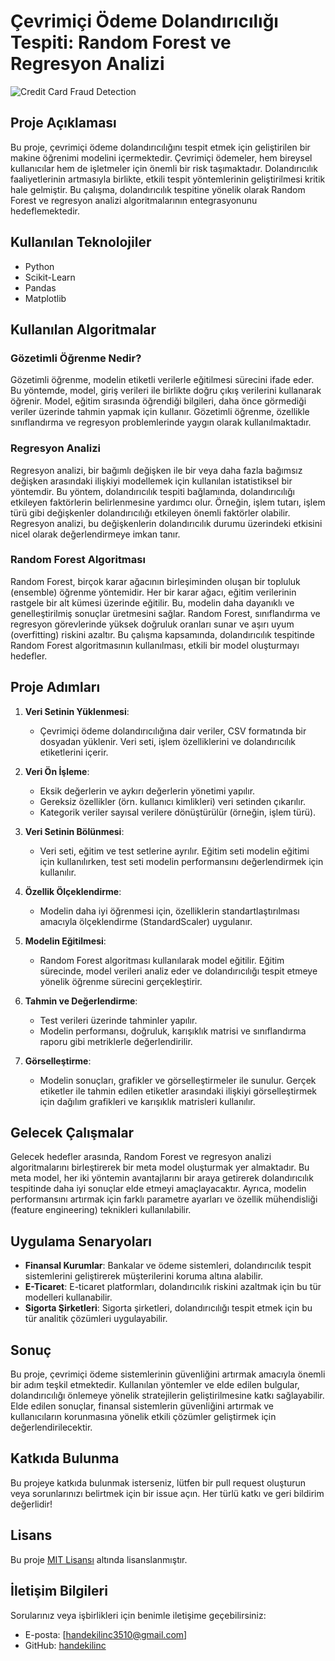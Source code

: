 # Çevrimiçi Ödeme Dolandırıcılığı Tespiti: Random Forest ve Regresyon Analizi

![Credit Card Fraud Detection](https://images.squarespace-cdn.com/content/v1/5d242dd8a10ed400017e7a33/1582505122015-PXLJEO8XGS7U06D2YCL7/CreditCardFraud)

## Proje Açıklaması

Bu proje, çevrimiçi ödeme dolandırıcılığını tespit etmek için geliştirilen bir makine öğrenimi modelini içermektedir. Çevrimiçi ödemeler, hem bireysel kullanıcılar hem de işletmeler için önemli bir risk taşımaktadır. Dolandırıcılık faaliyetlerinin artmasıyla birlikte, etkili tespit yöntemlerinin geliştirilmesi kritik hale gelmiştir. Bu çalışma, dolandırıcılık tespitine yönelik olarak Random Forest ve regresyon analizi algoritmalarının entegrasyonunu hedeflemektedir.

## Kullanılan Teknolojiler
- Python
- Scikit-Learn
- Pandas
- Matplotlib

## Kullanılan Algoritmalar

### Gözetimli Öğrenme Nedir?

Gözetimli öğrenme, modelin etiketli verilerle eğitilmesi sürecini ifade eder. Bu yöntemde, model, giriş verileri ile birlikte doğru çıkış verilerini kullanarak öğrenir. Model, eğitim sırasında öğrendiği bilgileri, daha önce görmediği veriler üzerinde tahmin yapmak için kullanır. Gözetimli öğrenme, özellikle sınıflandırma ve regresyon problemlerinde yaygın olarak kullanılmaktadır.

### Regresyon Analizi

Regresyon analizi, bir bağımlı değişken ile bir veya daha fazla bağımsız değişken arasındaki ilişkiyi modellemek için kullanılan istatistiksel bir yöntemdir. Bu yöntem, dolandırıcılık tespiti bağlamında, dolandırıcılığı etkileyen faktörlerin belirlenmesine yardımcı olur. Örneğin, işlem tutarı, işlem türü gibi değişkenler dolandırıcılığı etkileyen önemli faktörler olabilir. Regresyon analizi, bu değişkenlerin dolandırıcılık durumu üzerindeki etkisini nicel olarak değerlendirmeye imkan tanır.

### Random Forest Algoritması

Random Forest, birçok karar ağacının birleşiminden oluşan bir topluluk (ensemble) öğrenme yöntemidir. Her bir karar ağacı, eğitim verilerinin rastgele bir alt kümesi üzerinde eğitilir. Bu, modelin daha dayanıklı ve genelleştirilmiş sonuçlar üretmesini sağlar. Random Forest, sınıflandırma ve regresyon görevlerinde yüksek doğruluk oranları sunar ve aşırı uyum (overfitting) riskini azaltır. Bu çalışma kapsamında, dolandırıcılık tespitinde Random Forest algoritmasının kullanılması, etkili bir model oluşturmayı hedefler.

## Proje Adımları

1. **Veri Setinin Yüklenmesi**: 
   - Çevrimiçi ödeme dolandırıcılığına dair veriler, CSV formatında bir dosyadan yüklenir. Veri seti, işlem özelliklerini ve dolandırıcılık etiketlerini içerir.

2. **Veri Ön İşleme**:
   - Eksik değerlerin ve aykırı değerlerin yönetimi yapılır.
   - Gereksiz özellikler (örn. kullanıcı kimlikleri) veri setinden çıkarılır.
   - Kategorik veriler sayısal verilere dönüştürülür (örneğin, işlem türü).

3. **Veri Setinin Bölünmesi**:
   - Veri seti, eğitim ve test setlerine ayrılır. Eğitim seti modelin eğitimi için kullanılırken, test seti modelin performansını değerlendirmek için kullanılır.

4. **Özellik Ölçeklendirme**:
   - Modelin daha iyi öğrenmesi için, özelliklerin standartlaştırılması amacıyla ölçeklendirme (StandardScaler) uygulanır.

5. **Modelin Eğitilmesi**:
   - Random Forest algoritması kullanılarak model eğitilir. Eğitim sürecinde, model verileri analiz eder ve dolandırıcılığı tespit etmeye yönelik öğrenme sürecini gerçekleştirir.

6. **Tahmin ve Değerlendirme**:
   - Test verileri üzerinde tahminler yapılır.
   - Modelin performansı, doğruluk, karışıklık matrisi ve sınıflandırma raporu gibi metriklerle değerlendirilir.

7. **Görselleştirme**:
   - Modelin sonuçları, grafikler ve görselleştirmeler ile sunulur. Gerçek etiketler ile tahmin edilen etiketler arasındaki ilişkiyi görselleştirmek için dağılım grafikleri ve karışıklık matrisleri kullanılır.

## Gelecek Çalışmalar

Gelecek hedefler arasında, Random Forest ve regresyon analizi algoritmalarını birleştirerek bir meta model oluşturmak yer almaktadır. Bu meta model, her iki yöntemin avantajlarını bir araya getirerek dolandırıcılık tespitinde daha iyi sonuçlar elde etmeyi amaçlayacaktır. Ayrıca, modelin performansını artırmak için farklı parametre ayarları ve özellik mühendisliği (feature engineering) teknikleri kullanılabilir.

## Uygulama Senaryoları

- **Finansal Kurumlar**: Bankalar ve ödeme sistemleri, dolandırıcılık tespit sistemlerini geliştirerek müşterilerini koruma altına alabilir.
- **E-Ticaret**: E-ticaret platformları, dolandırıcılık riskini azaltmak için bu tür modelleri kullanabilir.
- **Sigorta Şirketleri**: Sigorta şirketleri, dolandırıcılığı tespit etmek için bu tür analitik çözümleri uygulayabilir.

## Sonuç

Bu proje, çevrimiçi ödeme sistemlerinin güvenliğini artırmak amacıyla önemli bir adım teşkil etmektedir. Kullanılan yöntemler ve elde edilen bulgular, dolandırıcılığı önlemeye yönelik stratejilerin geliştirilmesine katkı sağlayabilir. Elde edilen sonuçlar, finansal sistemlerin güvenliğini artırmak ve kullanıcıların korunmasına yönelik etkili çözümler geliştirmek için değerlendirilecektir.

## Katkıda Bulunma

Bu projeye katkıda bulunmak isterseniz, lütfen bir pull request oluşturun veya sorunlarınızı belirtmek için bir issue açın. Her türlü katkı ve geri bildirim değerlidir!

## Lisans

Bu proje [MIT Lisansı](LICENSE) altında lisanslanmıştır.

## İletişim Bilgileri

Sorularınız veya işbirlikleri için benimle iletişime geçebilirsiniz:

- E-posta: [handekilinc3510@gmail.com]
- GitHub: [handekilinc](https://github.com/handekilinc)
